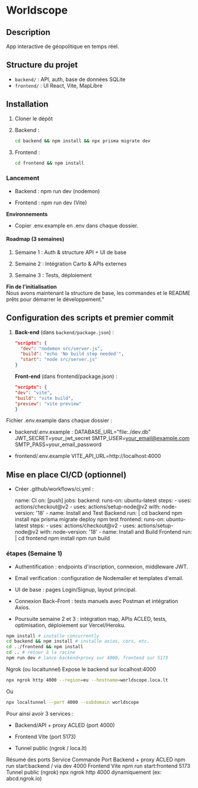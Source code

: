 # Worldscope

## Description

App interactive de géopolitique en temps réel.

## Structure du projet

- `backend/` : API, auth, base de données SQLite
- `frontend/` : UI React, Vite, MapLibre

## Installation

1. Cloner le dépôt
2. Backend :
   ```bash
   cd backend && npm install && npx prisma migrate dev
   ```
3. Frontend :

   ```bash
   cd frontend && npm install
   ```

### Lancement

- Backend : npm run dev (nodemon)

- Frontend : npm run dev (Vite)

**Environnements**

- Copier .env.example en .env dans chaque dossier.

#### Roadmap (3 semaines)

1. Semaine 1 : Auth & structure API + UI de base

2. Semaine 2 : Intégration Carto & APIs externes

3. Semaine 3 : Tests, déploiement

**Fin de l'initialisation**  
Nous avons maintenant la structure de base, les commandes et le README prêts pour démarrer le développement."

## Configuration des scripts et premier commit

1. **Back-end** (dans `backend/package.json`) :

   ```json
   "scripts": {
     "dev": "nodemon src/server.js",
     "build": "echo 'No build step needed'",
     "start": "node src/server.js"
   }
   ```

   **Front-end** (dans frontend/package.json) :

   ```json
   "scripts": {
   "dev": "vite",
   "build": "vite build",
   "preview": "vite preview"
   }
   ```

Fichier .env.example dans chaque dossier :

- backend/.env.example :
  DATABASE_URL="file:./dev.db"
  JWT_SECRET=your_jwt_secret
  SMTP_USER=your_email@example.com
  SMTP_PASS=your_email_password

- frontend/.env.example
  VITE_API_URL=http://localhost:4000

## Mise en place CI/CD (optionnel)

- Créer .github/workflows/ci.yml :

  name: CI
  on: [push]
  jobs:
  backend:
  runs-on: ubuntu-latest
  steps: - uses: actions/checkout@v2 - uses: actions/setup-node@v2
  with: node-version: '18' - name: Install and Test Backend
  run: |
  cd backend
  npm install
  npx prisma migrate deploy
  npm test
  frontend:
  runs-on: ubuntu-latest
  steps: - uses: actions/checkout@v2 - uses: actions/setup-node@v2
  with: node-version: '18' - name: Install and Build Frontend
  run: |
  cd frontend
  npm install
  npm run build

### étapes (Semaine 1)

- Authentification : endpoints d'inscription, connexion, middleware JWT.

- Email verification : configuration de Nodemailer et templates d'email.

- UI de base : pages Login/Signup, layout principal.

- Connexion Back–Front : tests manuels avec Postman et intégration Axios.

- Poursuite semaine 2 et 3 : intégration map, APIs ACLED, tests, optimisation, déploiement sur Vercel/Heroku.

```bash
npm install # installe concurrently
cd backend && npm install # installe axios, cors, etc.
cd ../frontend && npm install
cd .. # retour à la racine
npm run dev # lance backend+proxy sur 4000, frontend sur 5173
```

Ngrok (ou localtunnel)
Expose le backend sur localhost:4000

```bash
npx ngrok http 4000 --region=eu --hostname=worldscope.loca.lt
```

Ou

```bash
npx localtunnel --port 4000 --subdomain worldscope
```

Pour ainsi avoir 3 services :

- Backend/API + proxy ACLED (port 4000)

- Frontend Vite (port 5173)

- Tunnel public (ngrok / loca.lt)

Résumé des ports
Service Commande Port
Backend + proxy ACLED npm run start:backend / via dev 4000
Frontend Vite npm run start:frontend 5173
Tunnel public (ngrok) npx ngrok http 4000 dynamiquement (ex: abcd.ngrok.io)
